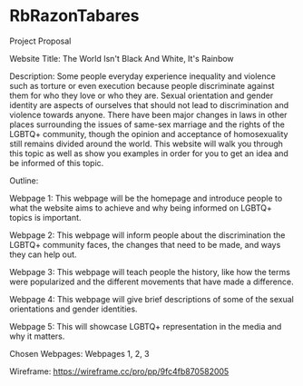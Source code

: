 # RbRazonTabares
Project Proposal 

Website Title: The World Isn't Black And White, It's Rainbow

Description: Some people everyday experience inequality and violence such as torture or even execution because people discriminate against them for who they love or who they are. Sexual orientation and gender identity are aspects of ourselves that should not lead to discrimination and violence towards anyone. There have been major changes in laws in other places surrounding the issues of same-sex marriage and the rights of the LGBTQ+ community, though the opinion and acceptance of homosexuality still remains divided around the world. This website will walk you through this topic as well as show you examples in order for you to get an idea and be informed of this topic.


Outline:

Webpage 1: This webpage will be the homepage and introduce people to what the website aims to achieve and why being informed on LGBTQ+ topics is important.

Webpage 2: This webpage will inform people about the discrimination the LGBTQ+ community faces, the changes that need to be made, and ways they can help out.

Webpage 3: This webpage will teach people the history, like how the terms were popularized and the different movements that have made a difference.

Webpage 4: This webpage will give brief descriptions of some of the sexual orientations and gender identities.

Webpage 5: This will showcase LGBTQ+ representation in the media and why it matters.

Chosen Webpages: Webpages 1, 2, 3


Wireframe:
https://wireframe.cc/pro/pp/9fc4fb870582005
